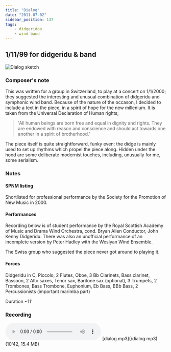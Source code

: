 ```yaml
---
title: "Dialog"
date: "2011-07-02"
sidebar_position: 137
tags:
    - didgeridoo
    - wind band
---
```


## 1/11/99 for didgeridu & band

![Dialog sketch](/img/dialog.png "Dialog sketch")

### Composer's note

This was written for a group in Switzerland, to play at a concert on 1/1/2000; they suggested the interesting and unusual combination of didgeridu and symphonic wind band. Because of the nature of the occason, I decided to include a text in the piece, in a spirit of hope for the new millenium. It is taken from the Universal Declaration of Human rights;

> 'All human beings are born free and equal in dignity and rights. They are endowed with reason and conscience and should act towards one another in a spirit of brotherhood.'

The piece itself is quite straightforward, funky even; the didge is mainly used to set up rhythms which propel the piece along. Hidden under the hood are some deliberate modernist touches, including, unusually for me, some serialism.

### Notes

#### SPNM listing

Shortlisted for professional performance by the Society for the Promotion of New Music in 2000.

#### Performances

Recording below is of student performance by the Royal Scottish Academy of Music and Drama Wind Orchestra, cond. Bryan Allen Conductor, John Kenny Didgeridu. There was also an unofficial performance of an incomplete version by Peter Hadley with the Weslyan Wind Ensemble.

The Swiss group who suggested the piece never got around to playing it.

#### Forces

Didgeridu in C, Piccolo, 2 Flutes, Oboe, 3 Bb Clarinets, Bass clarinet, Bassoon, 2 Alto saxes, Tenor sax, Baritone sax (optional), 3 Trumpets, 2 Trombones, Bass Trombone, Euphonium, Eb Bass, BBb Bass, 2 Percussionists (important marimba part)

Duration ~11'

### Recording

<audio controls>
  <source src="/dialog.mp3"/>
</audio>
[dialog.mp3](/dialog.mp3) (10'42, 15.4 MB)
